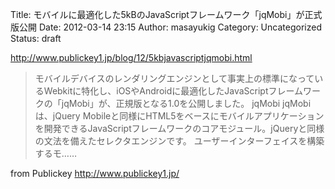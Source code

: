 Title: モバイルに最適化した5kBのJavaScriptフレームワーク「jqMobi」が正式版公開
Date: 2012-03-14 23:15
Author: masayukig
Category: Uncategorized
Status: draft

<http://www.publickey1.jp/blog/12/5kbjavascriptjqmobi.html>  
  
  

> モバイルデバイスのレンダリングエンジンとして事実上の標準になっているWebkitに特化し、iOSやAndroidに最適化したJavaScriptフレームワークの「jqMobi」が、正規版となる1.0を公開しました。
> jqMobi jqMobiは、jQuery
> Mobileと同様にHTML5をベースにモバイルアプリケーションを開発できるJavaScriptフレームワークのコアモジュール。jQueryと同様の文法を備えたセレクタエンジンです。
> ユーザーインターフェイスを構築するモ……

  
  
from Publickey <http://www.publickey1.jp/>
